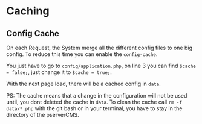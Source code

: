 # Caching

## Config Cache

On each Request, the System merge all the different config files to one big config. To reduce this time you can enable the `config-cache`.

You just have to go to `config/application.php`, on line 3 you can find `$cache = false;`, just change it to `$cache = true;`.

With the next page load, there will be a cached config in `data`.

PS: The cache means that a change in the configuration will not be used until, you dont deleted the cache in `data`.
To clean the cache call `rm -f data/*.php` with the git bash or in your terminal, you have to stay in the directory of the pserverCMS.